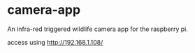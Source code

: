 # camera-app
An infra-red triggered wildlife camera app for the raspberry pi.


access using http://192.168.1.108/